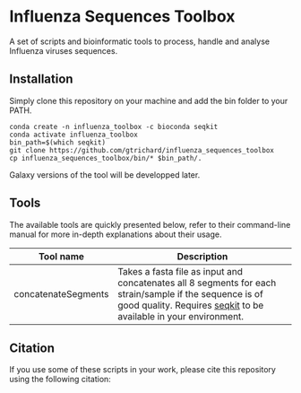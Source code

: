 # Influenza Sequences Toolbox
A set of scripts and bioinformatic tools to process, handle and analyse Influenza viruses sequences.

## Installation

Simply clone this repository on your machine and add the bin folder to your PATH.

```
conda create -n influenza_toolbox -c bioconda seqkit
conda activate influenza_toolbox
bin_path=$(which seqkit)
git clone https://github.com/gtrichard/influenza_sequences_toolbox
cp influenza_sequences_toolbox/bin/* $bin_path/.
```

Galaxy versions of the tool will be developped later.


## Tools

The available tools are quickly presented below, refer to their command-line manual for more in-depth explanations about their usage.

| Tool name         | Description                                          |
| ----------------- | ---------------------------------------------------- |
| concatenateSegments | Takes a fasta file as input and concatenates all 8 segments for each strain/sample if the sequence is of good quality. Requires [seqkit] to be available in your environment. |

[seqkit]: https://bioinf.shenwei.me/seqkit/


## Citation

If you use some of these scripts in your work, please cite this repository using the following citation:

